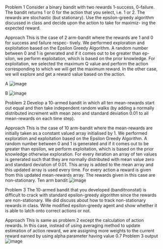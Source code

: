 Problem 1
Consider a binary bandit with two rewards 1-success, 0-failure. The bandit returns 1 or 0 for the action that you select, i.e. 1 or 2. The rewards are stochastic (but stationary). Use the epsilon-greedy algorithm discussed in class and decide upon the action to take for maximiz- ing the expected reward.

Approach
This is the case of 2 arm-bandit where the rewards are 1 and 0 for success and failure respec- tively. We performed exploration and exploitation based on the Epsilon Greedy Algorithm. A random number between 0 and 1 is generated and if it comes out to be greater than ep- silon, we perform exploitation, which is based on the prior knowledge. For exploitation, we selected the maximum Q value and perform the action corresponding to which we will get the maximum reward. In the other case, we will explore and get a reward value based on the action.

A
![image](https://github.com/user-attachments/assets/a5b7509b-9aae-433b-8043-0aab52db6964)

B
![image](https://github.com/user-attachments/assets/0b4235e9-873b-4c55-8097-ea2e03f84d2c)


Problem 2
Develop a 10-armed bandit in which all ten mean-rewards start out equal and then take independent random walks (by adding a normally distributed increment with mean zero and standard deviation 0.01 to all mean-rewards on each time step).

Approach
This is the case of 10 arm-bandit where the mean-rewards are initially taken as a constant valued array initialised by 1. We performed exploration and exploitation based on the Epsilon Greedy Algorithm. A random number between 0 and 1 is generated and if it comes out to be greater than epsilon, we perform exploitation, which is based on the prior knowledge otherwise exploration. For every iteration an array of ten values is generated such that they are normally distributed with mean value zero and standard deviation of 0.01. This array is added to the mean array and this updated array is used every time. For every action a reward is given from this updated mean-rewards array. The rewards given in this case are non-stationary.
Ten arm bandit
![image](https://github.com/user-attachments/assets/c97adb15-b8b2-43ef-b413-44c52f002331)


Problem 3
The 10-armed bandit that you developed (banditnonstat) is difficult to crack with standard epsilon-greedy algorithm since the rewards are non-stationary. We did discuss about how to track non-stationary rewards in class. Write modified epsilon-greedy agent and show whether it is able to latch onto correct actions or not.

Approach
This is same as problem 2 except the calculation of action rewards. In this case, instead of using averaging method to update estimation of action reward, we are assigning more weights to the current reward earned by using alpha parameter having value 0.7
Problem 3 output
![image](https://github.com/user-attachments/assets/01dccb3d-ca16-4fb1-bb64-2cfa4fafd602)
